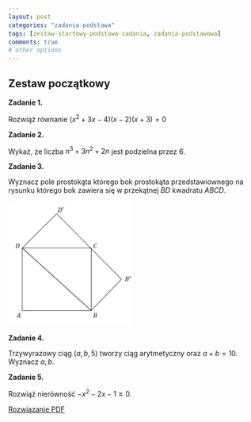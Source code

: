 ```yaml
---
layout: post
categories: "zadania-podstawa"
tags: [zestaw-startowy-podstawa-zadania, zadania-podstawowa]
comments: true
# other options
---
```


## Zestaw początkowy

**Zadanie 1.** 

Rozwiąż równanie $(x^2+3x-4)(x-2)(x+3)=0$

**Zadanie 2.**

Wykaż, że liczba $n^3+3n^2+2n$ jest podzielna przez $6$.

**Zadanie 3.**

Wyznacz pole prostokąta którego bok prostokąta przedstawiownego na rysunku którego bok zawiera się w przekątnej $BD$ kwadratu $ABCD$.

<div class="text-center">
    <img src="/assets/img/image10.png" width="250" height="250" class="postImage">
</div>

**Zadanie 4.**

Trzywyrazowy ciąg $(a,b,5)$ tworzy ciąg arytmetyczny oraz $a+b=10$. Wyznacz $a,b$.

**Zadanie 5.**

Rozwiąż nierówność $-x^2-2x-1\geq0$.

<!-- Odnośnik do rozwiązania w folderze data -->
<a class="solution" href="/rozwiazania/zestaw-startowy-matura-podstawowa-rozwiazanie/rozwiązanie-zestawu-startowego-podstawa.pdf" target="_blank">Rozwiązanie PDF</a>